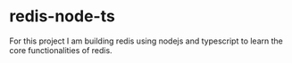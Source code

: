 # redis-node-ts
For this project I am building redis using nodejs and typescript to learn the core functionalities of redis. 

